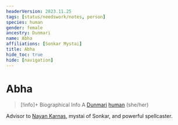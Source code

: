 ```yaml
---
headerVersion: 2023.11.25
tags: [status/needswork/notes, person]
species: human
gender: female
ancestry: Dunmari
name: Abha
affiliations: [Sonkar Mystai]
title: Abha
hide_toc: true
hide: [navigation]
---
```

# Abha
>[!info]+ Biographical Info
> A [Dunmari](<../../gazetteer/greater-dunmar/realms/dunmar/dunmar.md>) [human](<../../species/humans/humans.md>) (she/her)
> 

Advisor to [Nayan Karnas](<./nayan-karnas.md>), mystai of Sonkar, and powerful spellcaster. 